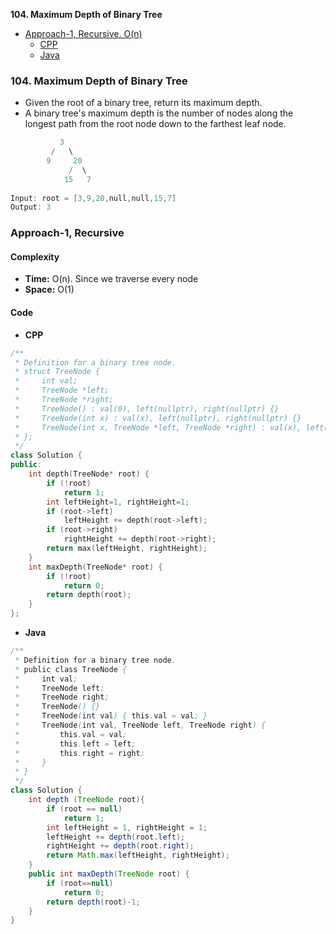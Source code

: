**104. Maximum Depth of Binary Tree**
- [Approach-1, Recursive. O(n)](#a1)
  - [CPP](#c)
  - [Java](#j)

### 104. Maximum Depth of Binary Tree
- Given the root of a binary tree, return its maximum depth.
- A binary tree's maximum depth is the number of nodes along the longest path from the root node down to the farthest leaf node.
```c
           3
         /   \
        9     20
             /  \
            15   7
            
Input: root = [3,9,20,null,null,15,7]
Output: 3
```

<a name=a1></a>
### Approach-1, Recursive
#### Complexity
- **Time:** O(n). Since we traverse every node
- **Space:** O(1)

#### Code
<a name=c></a>
- **CPP**
```cpp
/**
 * Definition for a binary tree node.
 * struct TreeNode {
 *     int val;
 *     TreeNode *left;
 *     TreeNode *right;
 *     TreeNode() : val(0), left(nullptr), right(nullptr) {}
 *     TreeNode(int x) : val(x), left(nullptr), right(nullptr) {}
 *     TreeNode(int x, TreeNode *left, TreeNode *right) : val(x), left(left), right(right) {}
 * };
 */
class Solution {
public:
    int depth(TreeNode* root) {
        if (!root)
            return 1;
        int leftHeight=1, rightHeight=1;
        if (root->left)
            leftHeight += depth(root->left);
        if (root->right)
            rightHeight += depth(root->right);
        return max(leftHeight, rightHeight);
    }
    int maxDepth(TreeNode* root) {
        if (!root)
            return 0;
        return depth(root);
    }
};
```
<a name=j></a>
- **Java**
```java
/**
 * Definition for a binary tree node.
 * public class TreeNode {
 *     int val;
 *     TreeNode left;
 *     TreeNode right;
 *     TreeNode() {}
 *     TreeNode(int val) { this.val = val; }
 *     TreeNode(int val, TreeNode left, TreeNode right) {
 *         this.val = val;
 *         this.left = left;
 *         this.right = right;
 *     }
 * }
 */
class Solution {
    int depth (TreeNode root){
        if (root == null)
            return 1;
        int leftHeight = 1, rightHeight = 1;
        leftHeight += depth(root.left);
        rightHeight += depth(root.right);
        return Math.max(leftHeight, rightHeight);
    }
    public int maxDepth(TreeNode root) {
        if (root==null)
            return 0;
        return depth(root)-1;
    }
}
```
